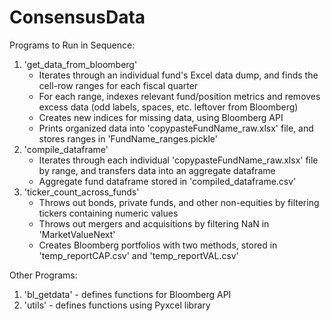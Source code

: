 # ConsensusData
Programs to Run in Sequence:
1. 'get_data_from_bloomberg'
   - Iterates through an individual fund's Excel data dump, and finds the cell-row ranges for each fiscal quarter
   - For each range, indexes relevant fund/position metrics and removes excess data (odd labels, spaces, etc. leftover from Bloomberg)
   - Creates new indices for missing data, using Bloomberg API
   - Prints organized data into 'copypasteFundName_raw.xlsx' file, and stores ranges in 'FundName_ranges.pickle'
2. 'compile_dataframe'
   - Iterates through each individual 'copypasteFundName_raw.xlsx' file by range, and transfers data into an aggregate dataframe
   - Aggregate fund dataframe stored in 'compiled_dataframe.csv'
3. 'ticker_count_across_funds'
   - Throws out bonds, private funds, and other non-equities by filtering tickers containing numeric values
   - Throws out mergers and acquisitions by filtering NaN in 'MarketValueNext'
   - Creates Bloomberg portfolios with two methods, stored in 'temp_reportCAP.csv' and 'temp_reportVAL.csv'
   
Other Programs:
1. 'bl_getdata' - defines functions for Bloomberg API
2. 'utils' - defines functions using Pyxcel library